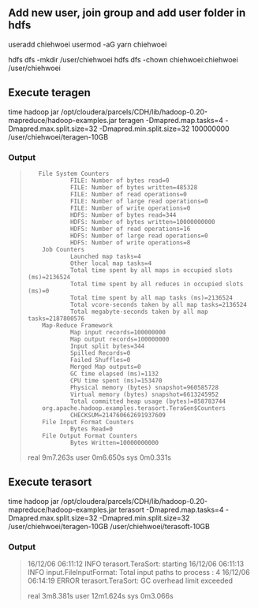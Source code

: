 
## Add new user, join group and add user folder in hdfs
useradd chiehwoei
usermod -aG yarn chiehwoei

hdfs dfs -mkdir /user/chiehwoei
hdfs dfs -chown chiehwoei:chiehwoei /user/chiehwoei 


## Execute teragen
time hadoop jar /opt/cloudera/parcels/CDH/lib/hadoop-0.20-mapreduce/hadoop-examples.jar teragen -Dmapred.map.tasks=4 -Dmapred.max.split.size=32 -Dmapred.min.split.size=32 100000000 /user/chiehwoei/teragen-10GB

### Output
>        File System Counters
>                 FILE: Number of bytes read=0
>                 FILE: Number of bytes written=485328
>                 FILE: Number of read operations=0
>                 FILE: Number of large read operations=0
>                 FILE: Number of write operations=0
>                 HDFS: Number of bytes read=344
>                 HDFS: Number of bytes written=10000000000
>                 HDFS: Number of read operations=16
>                 HDFS: Number of large read operations=0
>                 HDFS: Number of write operations=8
>         Job Counters
>                 Launched map tasks=4
>                 Other local map tasks=4
>                 Total time spent by all maps in occupied slots (ms)=2136524
>                 Total time spent by all reduces in occupied slots (ms)=0
>                 Total time spent by all map tasks (ms)=2136524
>                 Total vcore-seconds taken by all map tasks=2136524
>                 Total megabyte-seconds taken by all map tasks=2187800576
>         Map-Reduce Framework
>                 Map input records=100000000
>                 Map output records=100000000
>                 Input split bytes=344
>                 Spilled Records=0
>                 Failed Shuffles=0
>                 Merged Map outputs=0
>                 GC time elapsed (ms)=1132
>                 CPU time spent (ms)=153470
>                 Physical memory (bytes) snapshot=960585728
>                 Virtual memory (bytes) snapshot=6613245952
>                 Total committed heap usage (bytes)=858783744
>         org.apache.hadoop.examples.terasort.TeraGen$Counters
>                 CHECKSUM=214760662691937609
>         File Input Format Counters
>                 Bytes Read=0
>         File Output Format Counters
>                 Bytes Written=10000000000
> 
> real    9m7.263s
> user    0m6.650s
> sys     0m0.331s


## Execute terasort
time hadoop jar /opt/cloudera/parcels/CDH/lib/hadoop-0.20-mapreduce/hadoop-examples.jar terasort -Dmapred.map.tasks=4 -Dmapred.max.split.size=32 -Dmapred.min.split.size=32 /user/chiehwoei/teragen-10GB /user/chiehwoei/terasoft-10GB

### Output
> 16/12/06 06:11:12 INFO terasort.TeraSort: starting
> 16/12/06 06:11:13 INFO input.FileInputFormat: Total input paths to process : 4
> 16/12/06 06:14:19 ERROR terasort.TeraSort: GC overhead limit exceeded
> 
> real    3m8.381s
> user    12m1.624s
> sys     0m3.066s



